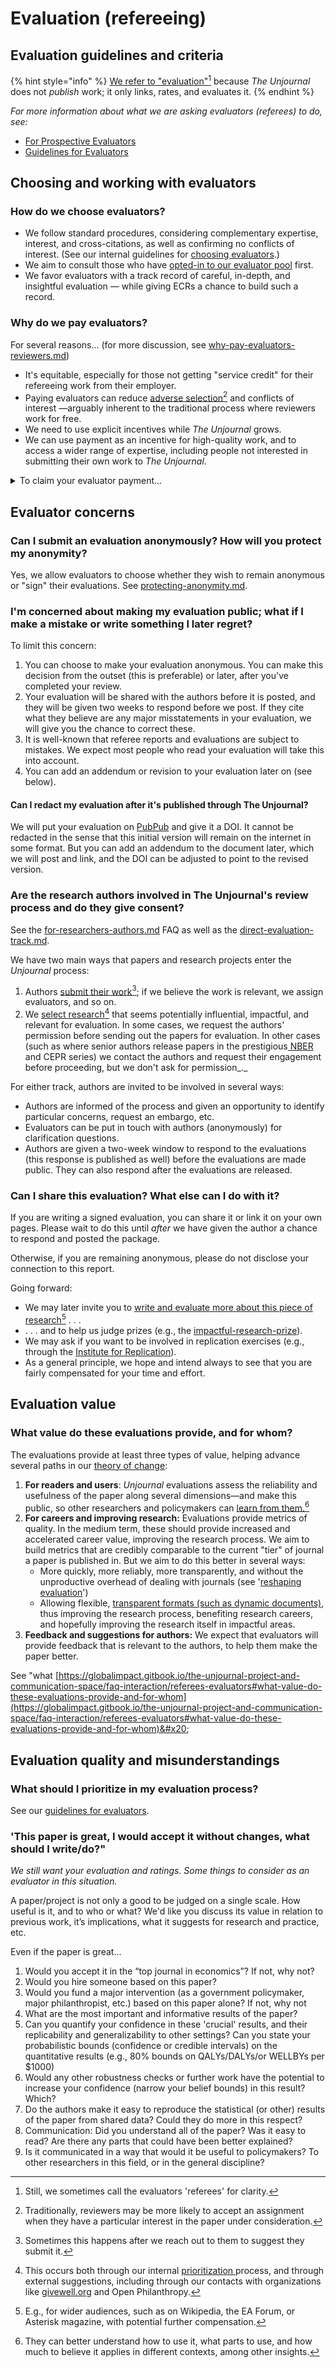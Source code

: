 # Evaluation (refereeing)

## Evaluation guidelines and criteria

{% hint style="info" %}
[We refer to "evaluation"](#user-content-fn-1)[^1] because _The Unjournal_ does not _publish_ work; it only links, rates, and evaluates it.
{% endhint %}

_For more information about what we are asking evaluators (referees) to do, see:_&#x20;

* [For Prospective Evaluators](../policies-projects-evaluation-workflow/evaluation/for-prospective-evaluators.md)
* [Guidelines for Evaluators](../policies-projects-evaluation-workflow/evaluation/guidelines-for-evaluators/)



## Choosing and working with evaluators

### How do we choose evaluators?

* We follow standard procedures, considering complementary expertise, interest, and cross-citations, as well as confirming no conflicts of interest. (See our internal guidelines for [choosing evaluators](../management-tech-details-discussion/management-process/choosing-evaluators/).)
* We aim to consult those who have [opted-in to our evaluator pool](../readme-1/call-for-participants-research/) first.
* We favor evaluators with a track record of careful, in-depth, and insightful evaluation — while giving ECRs a chance to build such a record.

###

### Why do we pay evaluators?

For several reasons... (for more discussion, see  [why-pay-evaluators-reviewers.md](../policies-projects-evaluation-workflow/evaluation/why-pay-evaluators-reviewers.md "mention"))

* It's equitable, especially for those not getting "service credit" for their refereeing work from their employer.
* Paying evaluators can reduce [adverse selection](#user-content-fn-2)[^2] and conflicts of interest —arguably inherent to the traditional process where reviewers work for free.
* We need to use explicit incentives while _The Unjournal_ grows.
* We can use payment as an incentive for high-quality work, and to access a wider range of expertise, including people not interested in submitting their own work to _The Unjournal_.

<details>

<summary>To claim your evaluator payment...</summary>

[#submitting-and-paying-expenses-claims](../management-tech-details-discussion/fiscal-hosting-and-expenses.md#submitting-and-paying-expenses-claims "mention")

</details>



## Evaluator concerns&#x20;

### **Can I submit an evaluation anonymously? How will you protect my anonymity?**

Yes, we allow evaluators to choose whether they wish to remain anonymous or "sign" their evaluations. See [protecting-anonymity.md](../policies-projects-evaluation-workflow/evaluation/protecting-anonymity.md "mention").



### I'm concerned about making my evaluation public; what if I make a mistake or write something I later regret?

To limit this concern:

1. You can choose to make your evaluation anonymous. You can make this decision from the outset (this is preferable) or later, after you've completed your review.
2. Your evaluation will be shared with the authors before it is posted, and they will be given two weeks to respond before we post. If they cite what they believe are any major misstatements in your evaluation, we will give you the chance to correct these.
3. It is well-known that referee reports and evaluations are subject to mistakes. We expect most people who read your evaluation will take this into account.
4. You can add an addendum or revision to your evaluation later on (see below).

#### Can I redact my evaluation after it's published through The Unjournal?

We will put your evaluation on [PubPub](https://unjournal.pubpub.org) and give it a DOI. It cannot be redacted in the sense that this initial version will remain on the internet in some format. But you can add an addendum to the document later, which we will post and link, and the DOI can be adjusted to point to the revised version.

### Are the research authors involved in The Unjournal's review process and do they give consent?

See the [for-researchers-authors.md](for-researchers-authors.md "mention") FAQ as well as the [direct-evaluation-track.md](../policies-projects-evaluation-workflow/considering-projects/direct-evaluation-track.md "mention").

We have two main ways that papers and research projects enter the _Unjournal_ process:

1. Authors [submit their work](#user-content-fn-3)[^3]; if we believe the work is relevant, we assign evaluators, and so on.
2. We [select research](#user-content-fn-4)[^4] that seems potentially influential, impactful, and relevant for evaluation. In some cases, we request the authors' permission before sending out the papers for evaluation. In other cases (such as where senior authors release papers in the prestigious[ NBER ](https://www.nber.org/papers?page=1\&perPage=50\&sortBy=public\_date)and CEPR series) we contact the authors and request their engagement before proceeding, but we don't ask for permission_._&#x20;

For either track, authors are invited to be involved in several ways:

* Authors are informed of the process and given an opportunity to identify particular concerns, request an embargo, etc.
* Evaluators can be put in touch with authors (anonymously) for clarification questions.
* Authors are given a two-week window to respond to the evaluations (this response is published as well) before the evaluations are made public. They can also respond after the evaluations are released.

### Can I share this evaluation? What else can I do with it?

If you are writing a signed evaluation, you can share it or link it on your own pages. Please wait to do this until _after_ we have given the author a chance to respond and posted the package.

Otherwise, if you are remaining anonymous, please do not disclose your connection to this report.

Going forward:

* We may later invite you to [write and evaluate more about this piece of research](#user-content-fn-5)[^5] . . .
* . . . and to help us judge prizes (e.g., the [impactful-research-prize](../readme-1/call-for-participants-research/impactful-research-prize/ "mention")).
* We may ask if you want to be involved in replication exercises (e.g., through the [Institute for Replication](https://i4replication.org/)).
* As a general principle, we hope and intend always to see that you are fairly compensated for your time and effort.

## Evaluation value

### **What value do these evaluations provide, and for whom?**

The evaluations provide at least three types of value, helping advance several paths in our [theory of change](../benefits-and-features/global-priorities-theory-of-change/):

1. **For readers and users**: _Unjournal_ evaluations assess the reliability and usefulness of the paper along several dimensions—and make this public, so other researchers and policymakers can [learn from them.](#user-content-fn-6)[^6]
2. **For careers and improving research:** Evaluations provide metrics of quality. In the medium term, these should provide increased and accelerated career value, improving the research process. We aim to build metrics that are credibly comparable to the current "tier" of journal a paper is published in. But we aim to do this better in several ways:
   * More quickly, more reliably, more transparently, and without the unproductive overhead of dealing with journals (see '[reshaping evaluation](../benefits-and-features/costs-of-playing-the-publication-game.md)')
   * Allowing flexible, [transparent formats (such as dynamic documents)](../benefits-and-features/dynamic-documents-vs-living-projects/), thus improving the research process, benefiting research careers, and hopefully improving the research itself in impactful areas.
3. **Feedback and suggestions for authors:** We expect that evaluators will provide feedback that is relevant to the authors, to help them make the paper better.

See "what [https://globalimpact.gitbook.io/the-unjournal-project-and-communication-space/faq-interaction/referees-evaluators#what-value-do-these-evaluations-provide-and-for-whom](https://globalimpact.gitbook.io/the-unjournal-project-and-communication-space/faq-interaction/referees-evaluators#what-value-do-these-evaluations-provide-and-for-whom)&#x20;



## Evaluation quality and misunderstandings

### What should I prioritize in my evaluation process?

See our [guidelines for evaluators](../policies-projects-evaluation-workflow/evaluation/guidelines-for-evaluators/).



### 'This paper is great, I would accept it without changes, what should I write/do?"

_We still want your evaluation and ratings. Some things to consider as an evaluator in this situation._&#x20;

A paper/project is not only a good to be judged on a single scale. How useful is it, and to who or what? We'd like you discuss its value in relation to previous work, it’s implications, what it suggests for research and practice, etc.&#x20;

Even if the paper is great...&#x20;

1. Would you accept it in the “top journal in economics”? If not, why not?&#x20;
2. Would you hire someone based on this paper?
3. &#x20;Would you fund a major intervention (as a government policymaker, major philanthropist, etc.) based on this paper alone? If not, why not&#x20;
4. What are the most important and informative results of the paper?&#x20;
5. Can you quantify your confidence in these 'crucial' results, and their replicability and generalizability to other settings? Can you state your probabilistic bounds (confidence or credible intervals) on the quantitative results (e.g., 80% bounds on QALYs/DALYs/or WELLBYs per $1000)
6. Would any other robustness checks or further work have the potential to increase your confidence (narrow your belief bounds) in this result? Which?&#x20;
7. Do the authors make it easy to reproduce the statistical (or other) results of the paper from shared data? Could they do more in this respect?&#x20;
8. Communication: Did you understand all of the paper? Was it easy to read? Are there any parts that could have been better explained?
9. Is it communicated in a way that would it be useful to policymakers? To other researchers in this field, or in the general discipline?





[^1]: Still, we sometimes call the evaluators 'referees' for clarity.

[^2]: Traditionally, reviewers may be more likely to accept an assignment when they have a particular interest in the paper under consideration.

[^3]: Sometimes this happens after we reach out to them to suggest they submit it.

[^4]: This occurs both through our internal [prioritization ](../policies-projects-evaluation-workflow/considering-projects/process-prioritizing-research/)process, and through external suggestions, including through our contacts with organizations like [givewell.org](https://givewell.org/) and Open Philanthropy.

[^5]: E.g., for wider audiences, such as on Wikipedia, the EA Forum, or Asterisk magazine, with potential further compensation.

[^6]: They can better understand how to use it, what parts to use, and how much to believe it applies in different contexts, among other insights.
